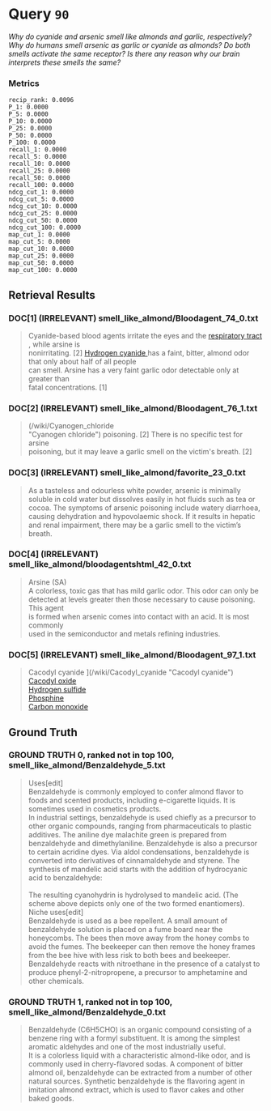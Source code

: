 # Query `90`

*Why do cyanide and arsenic smell like almonds and garlic, respectively?
Why do humans smell arsenic as garlic or cyanide as almonds? Do both smells activate the same receptor? Is there any reason why our brain interprets these smells the same?*

### Metrics

```
recip_rank: 0.0096
P_1: 0.0000
P_5: 0.0000
P_10: 0.0000
P_25: 0.0000
P_50: 0.0000
P_100: 0.0000
recall_1: 0.0000
recall_5: 0.0000
recall_10: 0.0000
recall_25: 0.0000
recall_50: 0.0000
recall_100: 0.0000
ndcg_cut_1: 0.0000
ndcg_cut_5: 0.0000
ndcg_cut_10: 0.0000
ndcg_cut_25: 0.0000
ndcg_cut_50: 0.0000
ndcg_cut_100: 0.0000
map_cut_1: 0.0000
map_cut_5: 0.0000
map_cut_10: 0.0000
map_cut_25: 0.0000
map_cut_50: 0.0000
map_cut_100: 0.0000
```

## Retrieval Results

### DOC[1] (IRRELEVANT) smell_like_almond/Bloodagent_74_0.txt
> Cyanide-based blood agents irritate the eyes and the [ respiratory tract<br>](/wiki/Respiratory_tract "Respiratory tract"), while arsine is<br>nonirritating.  [2]  [ Hydrogen cyanide ](/wiki/Hydrogen_cyanide "Hydrogen<br>cyanide") has a faint, bitter, almond odor that only about half of all people<br>can smell. Arsine has a very faint garlic odor detectable only at greater than<br>fatal concentrations.  [1]

### DOC[2] (IRRELEVANT) smell_like_almond/Bloodagent_76_1.txt
> (/wiki/Cyanogen_chloride<br>"Cyanogen chloride") poisoning.  [2]  There is no specific test for arsine<br>poisoning, but it may leave a garlic smell on the victim's breath.  [2]

### DOC[3] (IRRELEVANT) smell_like_almond/favorite_23_0.txt
> As a tasteless and odourless white powder, arsenic is minimally soluble in cold water but dissolves easily in hot fluids such as tea or cocoa. The symptoms of arsenic poisoning include watery diarrhoea, causing dehydration and hypovolaemic shock. If it results in hepatic and renal impairment, there may be a garlic smell to the victim’s breath.

### DOC[4] (IRRELEVANT) smell_like_almond/bloodagentshtml_42_0.txt
> Arsine (SA)<br>A colorless, toxic gas that has mild garlic odor. This odor can only be<br>detected at levels greater then those necessary to cause poisoning. This agent<br>is formed when arsenic comes into contact with an acid. It is most commonly<br>used in the semiconductor and metals refining industries.

### DOC[5] (IRRELEVANT) smell_like_almond/Bloodagent_97_1.txt
> Cacodyl cyanide ](/wiki/Cacodyl_cyanide "Cacodyl cyanide")<br> [ Cacodyl oxide ](/wiki/Cacodyl_oxide "Cacodyl oxide")<br> [ Hydrogen sulfide ](/wiki/Hydrogen_sulfide "Hydrogen sulfide")<br> [ Phosphine ](/wiki/Phosphine "Phosphine")<br> [ Carbon monoxide ](/wiki/Carbon_monoxide "Carbon monoxide")


## Ground Truth

### GROUND TRUTH 0, ranked not in top 100, smell_like_almond/Benzaldehyde_5.txt
> Uses[edit]<br>Benzaldehyde is commonly employed to confer almond flavor to foods and scented products, including e-cigarette liquids. It is sometimes used in cosmetics products.<br>In industrial settings, benzaldehyde is used chiefly as a precursor to other organic compounds, ranging from pharmaceuticals to plastic additives. The aniline dye malachite green is prepared from benzaldehyde and dimethylaniline.  Benzaldehyde is also a precursor to certain acridine dyes. Via aldol condensations, benzaldehyde is converted into derivatives of cinnamaldehyde and styrene. The synthesis of mandelic acid starts with the addition of hydrocyanic acid to benzaldehyde:<br><br>The resulting cyanohydrin is hydrolysed to mandelic acid. (The scheme above depicts only one of the two formed enantiomers).<br>Niche uses[edit]<br>Benzaldehyde is used as a bee repellent.  A small amount of benzaldehyde solution is placed on a fume board near the honeycombs. The bees then move away from the honey combs to avoid the fumes. The beekeeper can then remove the honey frames from the bee hive with less risk to both bees and beekeeper.<br>Benzaldehyde reacts with nitroethane in the presence of a catalyst to produce phenyl-2-nitropropene, a precursor to amphetamine and other chemicals.

### GROUND TRUTH 1, ranked not in top 100, smell_like_almond/Benzaldehyde_0.txt
> Benzaldehyde (C6H5CHO) is an organic compound consisting of a benzene ring with a formyl substituent. It is among the simplest aromatic aldehydes and one of the most industrially useful.<br>It is a colorless liquid with a characteristic almond-like odor, and is commonly used in cherry-flavored sodas. A component of bitter almond oil, benzaldehyde  can be extracted from a number of other natural sources. Synthetic benzaldehyde is the flavoring agent in imitation almond extract, which is used to flavor cakes and other baked goods.
